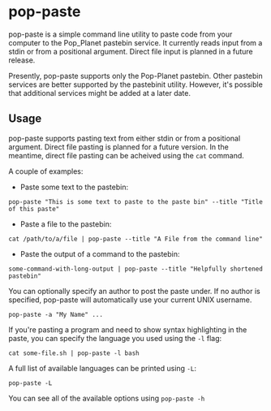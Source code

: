 # pop-paste

pop-paste is a simple command line utility to paste code from your computer to
the Pop_Planet pastebin service.  It currently reads input from a stdin or from
a positional argument. Direct file input is planned in a future release.

Presently, pop-paste supports only the Pop-Planet pastebin. Other pastebin services
are better supported by the pastebinit utility. However, it's possible that
additional services might be added at a later date.

## Usage

pop-paste supports pasting text from either stdin or from a positional argument.
Direct file pasting is planned for a future version. In the meantime, direct
file pasting can be acheived using the `cat` command.

A couple of examples:

* Paste some text to the pastebin:

`pop-paste "This is some text to paste to the paste bin" --title "Title of this paste"`

* Paste a file to the pastebin:

`cat /path/to/a/file | pop-paste --title "A File from the command line"`

* Paste the output of a command to the pastebin:

`some-command-with-long-output | pop-paste --title "Helpfully shortened pastebin"`

You can optionally specify an author to post the paste under. If no author is
specified, pop-paste will automatically use your current UNIX username.

`pop-paste -a "My Name" ...`

If you're pasting a program and need to show syntax highlighting in the paste,
you can specify the language you used using the `-l` flag:

`cat some-file.sh | pop-paste -l bash`

A full list of available languages can be printed using `-L`:

`pop-paste -L`

You can see all of the available options using `pop-paste -h`
